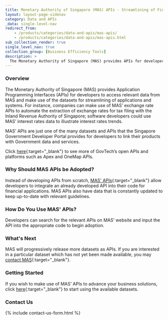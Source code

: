 ```yaml
---
title: Monetary Authority of Singapore (MAS) APIs - Streamlining of Financial Applications through Data
layout: layout-page-sidenav
category: Data and APIs
_data: single-level-nav
redirect_from:
    - /products/categories/data-and-apis/mas-apis/
    - /products/categories/data-and-apis/mas-apis.html
sub_collection_render: true
single_level_nav: true
collection_group: [Business Efficiency Tools]
description: >
  The Monetary Authority of Singapore (MAS) provides APIs for developers, allowing MAS’ applications to be streamlined.
---
```


### Overview

The Monetary Authority of Singapore (MAS) provides Application Programming Interfaces (APIs) for developers to access relevant data from MAS and make use of the datasets for streamlining of applications and systems. For instance, companies can make use of MAS’ exchange rate APIs to automate the extraction of exchange rates for tax filing with the Inland Revenue Authority of Singapore; software developers could use MAS’ interest rates data to illustrate interest rates trends.

MAS’ APIs are just one of the many datasets and APIs that the Singapore Government Developer Portal provides for developers to link their products with Government data and services.

Click [here](/products/categories/data-and-apis){:target="\_blank"} to see more of GovTech’s open APIs and platforms such as Apex and OneMap APIs.

### Why Should MAS APIs be Adopted?

Instead of developing APIs from scratch, [MAS' APIs](https://secure.mas.gov.sg/api/Search.aspx){:target="\_blank"} allow developers to integrate an already developed API into their code for financial applications. MAS APIs also have data that is constantly updated to keep up-to-date with relevant guidelines.

### How Do You Use MAS' APIs?

Developers can search for the relevant APIs on MAS’ website and input the API into the appropriate code to begin adoption.

### What's Next

MAS will progressively release more datasets as APIs. If you are interested in a particular dataset which has not yet been made available,
you may [contact MAS](https://www.mas.gov.sg/feedback/){:target="\_blank"}.

### Getting Started

If you wish to make use of MAS’ APIs to advance your business solutions, click [here](https://secure.mas.gov.sg/api/Search.aspx){:target="\_blank"} to start using the available datasets.

### Contact Us

{% include contact-us-form.html %}
